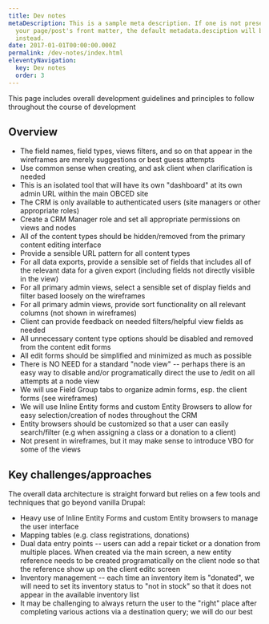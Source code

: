 ```yaml
---
title: Dev notes 
metaDescription: This is a sample meta description. If one is not present in
  your page/post's front matter, the default metadata.desciption will be used
  instead.
date: 2017-01-01T00:00:00.000Z
permalink: /dev-notes/index.html
eleventyNavigation:
  key: Dev notes 
  order: 3
---
```


This page includes overall development guidelines and principles to follow throughout the course of development 

## Overview 

* The field names, field types, views filters, and so on that appear in the wireframes are merely suggestions or best guess attempts
* Use common sense when creating, and ask client when clarification is needed
* This is an isolated tool that will have its own "dashboard" at its own admin URL within the main OBCED site
* The CRM is only available to authenticated users (site managers or other appropriate roles)
* Create a CRM Manager role and set all appropriate permissions on views and nodes
* All of the content types should be hidden/removed from the primary content editing interface
* Provide a sensible URL pattern for all content types
* For all data exports, provide a sensible set of fields that includes all of the relevant data for a given export (including fields not directly visiible in the view)
* For all primary admin views, select a sensible set of display fields and filter based loosely on the wireframes
* For all primary admin views, provide sort functionality on all relevant columns (not shown in wireframes)
* Client can provide feedback on needed filters/helpful view fields as needed
* All unnecessary content type options should be disabled and removed from the content edit forms
* All edit forms should be simplified and minimized as much as possible
* There is NO NEED for a standard "node view" -- perhaps there is an easy way to disable and/or programatically direct the use to /edit on all attempts at a node view
* We will use Field Group tabs to organize admin forms, esp. the client forms (see wireframes)
* We will use Inline Entity forms and custom Entity Browsers to allow for easy selection/creation of nodes throughout the CRM
* Entity browsers should be customized so that a user can easily search/filter (e.g when assigning a class or a donation to a client)
* Not present in wireframes, but it may make sense to introduce VBO for some of the views

## Key challenges/approaches

The overall data architecture is straight forward but relies on a few tools and techniques that go beyond vanilla Drupal:

* Heavy use of Inline Entity Forms and custom Entity browsers to manage the user interface
* Mapping tables (e.g. class registrations, donations)
* Dual data entry points -- users can add a repair ticket or a donation from multiple places. When created via the main screen, a new entity reference needs to be created programatically on the client node so that the reference show up on the client editc screen
* Inventory management -- each time an inventory item is "donated", we will need to set its inventory status to "not in stock" so that it does not appear in the available inventory list
* It may be challenging to always return the user to the "right" place after completing various actions via a destination query; we will do our best 

 
